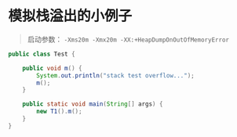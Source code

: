 # 模拟栈溢出的小例子
> 启动参数： `-Xms20m -Xmx20m -XX:+HeapDumpOnOutOfMemoryError`
```java
public class Test {

    public void m() {
        System.out.println("stack test overflow...");
        m();
    }

    public static void main(String[] args) {
        new T1().m();
    }
}
```